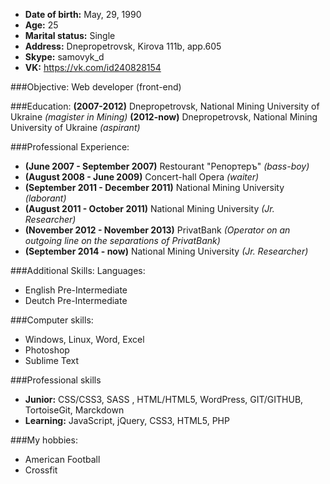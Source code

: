 * **Date of birth:** May, 29, 1990
* **Age:** 25
* **Marital status:** Single
* **Address:**  Dnepropetrovsk, Kirova 111b, app.605
* **Skype:** samovyk_d 
* **VK:** https://vk.com/id240828154

###Objective:
Web developer (front-end)

###Education:
**(2007-2012)** Dnepropetrovsk, National Mining University of Ukraine *(magister in Mining)*
**(2012-now)** Dnepropetrovsk, National Mining University of Ukraine *(aspirant)*

###Professional Experience:
- **(June 2007 - September 2007)** Restourant "Репортеръ" *(bass-boy)*
- **(August 2008 - June 2009)** Concert-hall Opera *(waiter)*
- **(September 2011 - December 2011)** National Mining University *(laborant)*
- **(August 2011 - October 2011)** National Mining University *(Jr. Researcher)*
- **(November 2012 - November 2013)** PrivatBank *(Operator on an outgoing line on the separations of PrivatBank)*
- **(September 2014 - now)** National Mining University *(Jr. Researcher)*

###Additional Skills:
Languages:
- English Pre-Intermediate
- Deutch Pre-Intermediate

###Computer skills: 
- Windows, Linux, Word, Excel
- Photoshop
- Sublime Text

###Professional skills
- **Junior:** CSS/CSS3, SASS , HTML/HTML5, WordPress, GIT/GITHUB, TortoiseGit, Marckdown
- **Learning:** JavaScript, jQuery, CSS3, HTML5, PHP

###My hobbies:
- American Football
- Crossfit
